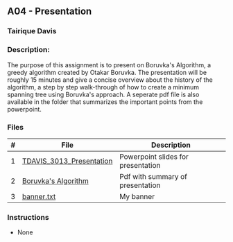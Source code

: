 ## A04 - Presentation
### Tairique Davis
### Description:

The purpose of this assignment is to present on Boruvka's Algorithm, a greedy algorithm created by Otakar Boruvka. The presentation will be roughly 15 minutes and give a concise overview about the history of the algorithm, a step by step walk-through of how to create a minimum spanning tree using Boruvka's approach. A seperate pdf file is also available in the folder that summarizes the important points from the powerpoint.
### Files

|   #   | File     | Description                      |
| :---: | -------- | -------------------------------- |
|   1   | <a href= "https://github.com/Logicxrd/3013-Algorithms-Davis/blob/main/Assignments/A04/TDAVIS_3013_Presentation.pptx">TDAVIS_3013_Presentation</a> | Powerpoint slides for presentation |
|   2   | <a href= "https://github.com/Logicxrd/3013-Algorithms-Davis/blob/main/Assignments/A04/Boruvka's%20algorithm.pdf">Boruvka's Algorithm </a> | Pdf with summary of presentation |
|   3  | <a href= "https://github.com/Logicxrd/3013-Algorithms-Davis/blob/main/Assignments/A04/banner.txt">banner.txt</a> | My banner |

### Instructions

- None

